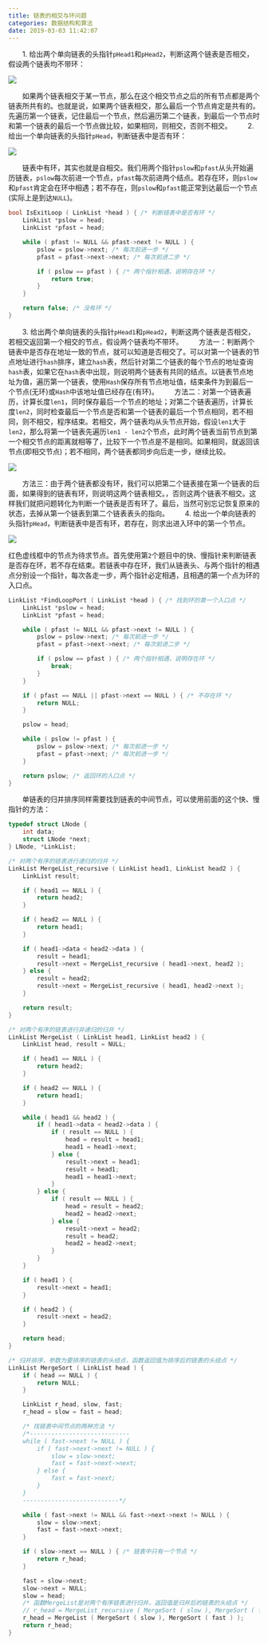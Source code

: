 ```yaml
---
title: 链表的相交与环问题
categories: 数据结构和算法
date: 2019-03-03 11:42:07
---
```

&emsp;&emsp;1. 给出两个单向链表的头指针`pHead1`和`pHead2`，判断这两个链表是否相交，假设两个链表均不带环：<!--more-->

<img src="./链表的相交与环问题/1.png">

&emsp;&emsp;如果两个链表相交于某一节点，那么在这个相交节点之后的所有节点都是两个链表所共有的。也就是说，如果两个链表相交，那么最后一个节点肯定是共有的。先遍历第一个链表，记住最后一个节点，然后遍历第二个链表，到最后一个节点时和第一个链表的最后一个节点做比较，如果相同，则相交，否则不相交。
&emsp;&emsp;2. 给出一个单向链表的头指针`pHead`，判断链表中是否有环：

<img src="./链表的相交与环问题/2.png">

&emsp;&emsp;链表中有环，其实也就是自相交。我们用两个指针`pslow`和`pfast`从头开始遍历链表，`pslow`每次前进一个节点，`pfast`每次前进两个结点。若存在环，则`pslow`和`pfast`肯定会在环中相遇；若不存在，则`pslow`和`pfast`能正常到达最后一个节点(实际上是到达`NULL`)。

``` cpp
bool IsExitLoop ( LinkList *head ) { /* 判断链表中是否有环 */
    LinkList *pslow = head;
    LinkList *pfast = head;

    while ( pfast != NULL && pfast->next != NULL ) {
        pslow = pslow->next; /* 每次前进一步 */
        pfast = pfast->next->next; /* 每次前进二步 */

        if ( pslow == pfast ) { /* 两个指针相遇，说明存在环 */
            return true;
        }
    }

    return false; /* 没有环 */
}
```

&emsp;&emsp;3. 给出两个单向链表的头指针`pHead1`和`pHead2`，判断这两个链表是否相交，若相交返回第一个相交的节点，假设两个链表均不带环。
&emsp;&emsp;方法一：判断两个链表中是否存在地址一致的节点，就可以知道是否相交了。可以对第一个链表的节点地址进行`hash`排序，建立`hash`表，然后针对第二个链表的每个节点的地址查询`hash`表，如果它在`hash`表中出现，则说明两个链表有共同的结点。以链表节点地址为值，遍历第一个链表，使用`Hash`保存所有节点地址值，结束条件为到最后一个节点(无环)或`Hash`中该地址值已经存在(有环)。
&emsp;&emsp;方法二：对第一个链表遍历，计算长度`len1`，同时保存最后一个节点的地址；对第二个链表遍历，计算长度`len2`，同时检查最后一个节点是否和第一个链表的最后一个节点相同，若不相同，则不相交，程序结束。若相交，两个链表均从头节点开始，假设`len1`大于`len2`，那么将第一个链表先遍历`len1 - len2`个节点，此时两个链表当前节点到第一个相交节点的距离就相等了，比较下一个节点是不是相同。如果相同，就返回该节点(即相交节点)；若不相同，两个链表都同步向后走一步，继续比较。

<img src="./链表的相交与环问题/3.png">

&emsp;&emsp;方法三：由于两个链表都没有环，我们可以把第二个链表接在第一个链表的后面，如果得到的链表有环，则说明这两个链表相交。，否则这两个链表不相交。这样我们就把问题转化为判断一个链表是否有环了。最后，当然可别忘记恢复原来的状态，去掉从第一个链表到第二个链表表头的指向。
&emsp;&emsp;4. 给出一个单向链表的头指针`pHead`，判断链表中是否有环，若存在，则求出进入环中的第一个节点。

<img src="./链表的相交与环问题/4.png">

红色虚线框中的节点为待求节点。首先使用第`2`个题目中的快、慢指针来判断链表是否存在环，若不存在结束。若链表中存在环，我们从链表头、与两个指针的相遇点分别设一个指针，每次各走一步，两个指针必定相遇，且相遇的第一个点为环的入口点。

``` cpp
LinkList *FindLoopPort ( LinkList *head ) { /* 找到环的第一个入口点 */
    LinkList *pslow = head;
    LinkList *pfast = head;

    while ( pfast != NULL && pfast->next != NULL ) {
        pslow = pslow->next; /* 每次前进一步 */
        pfast = pfast->next->next; /* 每次前进二步 */

        if ( pslow == pfast ) { /* 两个指针相遇，说明存在环 */
            break;
        }
    }

    if ( pfast == NULL || pfast->next == NULL ) { /* 不存在环 */
        return NULL;
    }

    pslow = head;

    while ( pslow != pfast ) {
        pslow = pslow->next; /* 每次前进一步 */
        pfast = pfast->next; /* 每次前进一步 */
    }

    return pslow; /* 返回环的入口点 */
}
```

&emsp;&emsp;单链表的归并排序同样需要找到链表的中间节点，可以使用前面的这个快、慢指针的方法：

``` cpp
typedef struct LNode {
    int data;
    struct LNode *next;
} LNode, *LinkList;

/* 对两个有序的链表进行递归的归并 */
LinkList MergeList_recursive ( LinkList head1, LinkList head2 ) {
    LinkList result;

    if ( head1 == NULL ) {
        return head2;
    }

    if ( head2 == NULL ) {
        return head1;
    }

    if ( head1->data < head2->data ) {
        result = head1;
        result->next = MergeList_recursive ( head1->next, head2 );
    } else {
        result = head2;
        result->next = MergeList_recursive ( head1, head2->next );
    }

    return result;
}

/* 对两个有序的链表进行非递归的归并 */
LinkList MergeList ( LinkList head1, LinkList head2 ) {
    LinkList head, result = NULL;

    if ( head1 == NULL ) {
        return head2;
    }

    if ( head2 == NULL ) {
        return head1;
    }

    while ( head1 && head2 ) {
        if ( head1->data < head2->data ) {
            if ( result == NULL ) {
                head = result = head1;
                head1 = head1->next;
            } else {
                result->next = head1;
                result = head1;
                head1 = head1->next;
            }
        } else {
            if ( result == NULL ) {
                head = result = head2;
                head2 = head2->next;
            } else {
                result->next = head2;
                result = head2;
                head2 = head2->next;
            }
        }
    }

    if ( head1 ) {
        result->next = head1;
    }

    if ( head2 ) {
        result->next = head2;
    }

    return head;
}

/* 归并排序，参数为要排序的链表的头结点，函数返回值为排序后的链表的头结点 */
LinkList MergeSort ( LinkList head ) {
    if ( head == NULL ) {
        return NULL;
    }

    LinkList r_head, slow, fast;
    r_head = slow = fast = head;

    /* 找链表中间节点的两种方法 */
    /*----------------------------
    while ( fast->next != NULL ) {
        if ( fast->next->next != NULL ) {
            slow = slow->next;
            fast = fast->next->next;
        } else {
            fast = fast->next;
        }
    }
    ---------------------------*/

    while ( fast->next != NULL && fast->next->next != NULL ) {
        slow = slow->next;
        fast = fast->next->next;
    }

    if ( slow->next == NULL ) { /* 链表中只有一个节点 */
        return r_head;
    }

    fast = slow->next;
    slow->next = NULL;
    slow = head;
    /* 函数MergeList是对两个有序链表进行归并，返回值是归并后的链表的头结点 */
    // r_head = MergeList_recursive ( MergeSort ( slow ), MergeSort ( fast ) );
    r_head = MergeList ( MergeSort ( slow ), MergeSort ( fast ) );
    return r_head;
}
```